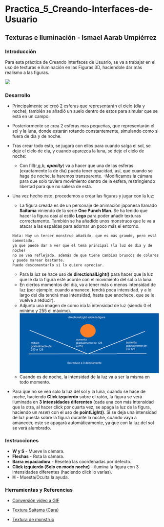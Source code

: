 # Practica_5_Creando-Interfaces-de-Usuario
## Texturas e Iluminación - Ismael Aarab Umpiérrez

### Introducción
Para esta práctica de Creando Interfaces de Usuario, se va a trabajar en el uso de texturas e iluminación en las Figuras 3D, haciendole dar más realismo a las figuras.


![](texturas.gif)

### Desarrollo
- Principalmente se creó 2 esferas que representarán el cielo (día y noche), también se añadió un suelo dentro de estos para simular que se está en un campo.
- Posteriormente se crea 2 esferas mas pequeñas, que representarán el sol y la luna, donde estarán rotando constantemente, simulando como si fuera de día y de noche.
- Tras crear todo esto, se jugará con ellos para cuando salga el sol, se deje el cielo de dia, y cuando aparezca la luna, se deje el cielo de noche:
  - Con fill(r,g,b, ***opacity***) va a hacer que una de las esferas (exactamente la de día) pueda tener opacidad, así, que cuando se haga de noche, la haremos transparente.
-Modificamos la cámara para que solo tuviera movimiento dentro de la esfera, restringiendo libertad para que no saliera de esta.
- Una vez hecho esto, procedemos a crear las figuras y jugar con la luz:
  - La figura creada es de un personaje de animación japonesa llamado **Saitama** viniendo de la serie **One Punch Man**. Se ha tenido que hacer la figura casi al estilo **Lego** para poder añadir texturas correctamente. También se ha añadido unos monstruos que le va a atacar a las espaldas para adornar un poco más el entorno.
  ```
  Nota: Hay un tercer monstruo añadido, que es más grande, pero está comentado,
  ya que puede dar a ver que el tema principal (la luz de dia y de noche)
  no se vea reflejado, además de que tiene cambios bruscos de colores y puede marear bastante.
  Puede descomentarlo si lo quiere apreciar.
  ```
  - Para la luz se hace uso de **directionalLight()** para hacer que la luz que le da la figura esté acorde con el movimiento del sol o la luna. 
  - En ciertos momentos del día, va a tener más o menos intensidad de luz (por ejemplo: cuando amanece, tendrá poca intensidad, y a lo largo del día tendrá mas intensidad, hasta que anochece, que se le vuelve a reducir). 
  - Adjunto una imagen de como iría la intensidad de luz (siendo 0 el mínimo y 255 el máximo).
  ![](directionalLight.png)
  - Cuando es de noche, la intensidad de la luz va a ser la misma en todo momento.
  
- Para que no se vea solo la luz del sol y la luna, cuando se hace de noche, haciendo **Click izquierdo** sobre el ratón, la figura se verá iluminada en **3 intensidades diferentes** (cada una con más intensidad que la otra, al hacer click por cuarta vez, se apaga la luz de la figura, haciendo un *reset*) con el uso de **pointLight()**. Si se deja una intensidad de luz puesta sobre la figura durante la noche, cuando vaya a amanecer, este se apagará automáticamente, ya que con la luz del sol se verá alumbrado.

### Instrucciones
  - **W y S** - Mueve la cámara.
  - **Flechas** - Rota la cámara.
  - **Barra espaciadora** - Resetea las coordenadas por defecto.
  - **Click izquierdo (Solo en modo noche)** - ilumina la figura con 3 intensidades diferentes (haciendo click lo varías).
  - **H** - Muesta/Oculta la ayuda.
  
  
### Herramientas y Referencias
  
  - [Conversión video a GIF](https://imagen.online-convert.com/es/convertir-a-gif)
  
  - [Textura Saitama (Cara)](https://steamcommunity.com/sharedfiles/filedetails/?id=880113839)
  
  - [Textura de monstruo](https://www.models-resource.com/wii/supersmashbrosbrawl/model/9029/)
  
